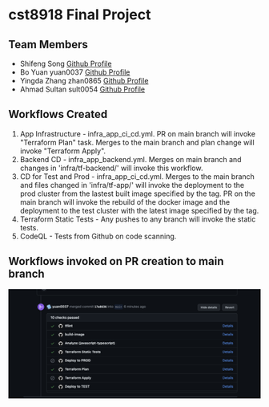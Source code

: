 # cst8918 Final Project

## Team Members
* Shifeng Song [Github Profile](https://github.com/luckyeven)
* Bo Yuan yuan0037 [Github Profile](https://github.com/yuan0037)
* Yingda Zhang zhan0865 [Github Profile](https://github.com/Yzhan498)
* Ahmad Sultan sult0054 [Github Profile](https://github.com/ahmadsuperman/)

## Workflows Created
1. App Infrastructure - infra_app_ci_cd.yml. PR on main branch will invoke "Terraform Plan" task. Merges to the main branch and plan change will invoke "Terraform Apply". 
2. Backend CD - infra_app_backend.yml. Merges on main branch and changes in 'infra/tf-backend/' will invoke this workflow. 
3. CD for Test and Prod - infra_app_ci_cd.yml. Merges to the main branch and files changed in 'infra/tf-app/' will invoke the deployment to the prod cluster from the lastest built image specified by the tag. PR on the main branch will invoke the rebuild of the docker image and the deployment to the test cluster with the latest image specified by the tag. 
4. Terraform Static Tests - Any pushes to any branch will invoke the static tests. 
5. CodeQL - Tests from Github on code scanning. 

## Workflows invoked on PR creation to main branch
![Passed Workflows for PRs on Main](./screenshots/pr_check.png)
